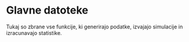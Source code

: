 # Glavne datoteke

Tukaj so zbrane vse funkcije, ki generirajo podatke, izvajajo simulacije in izracunavajo statistike.

